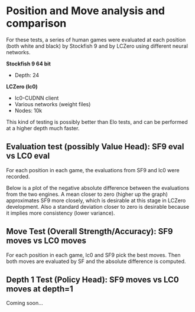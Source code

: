 # Position and Move analysis and comparison

For these tests, a series of human games were evaluated at each position (both white and black) by Stockfish 9 and by LCZero using different neural networks.

**Stockfish 9 64 bit**
- Depth: 24

**LCZero (lc0)**
- lc0-CUDNN client
- Various networks (weight files)
- Nodes: 10k

This kind of testing is possibly better than Elo tests, and can be performed at a higher depth much faster.

## Evaluation test (possibly Value Head): SF9 eval vs LC0 eval

For each position in each game, the evaluations from SF9 and lc0 were recorded.

Below is a plot of the negative absolute difference between the evaluations from the two engines. A mean closer to zero (higher up the graph) approximates SF9 more closely, which is desirable at this stage in LCZero development. Also a standard deviation closer to zero is desirable because it implies more consistency (lower variance).

<img src="https://raw.githubusercontent.com/Neurodynasoft/LCZero-Tools/master/EvaluationTests/EvalComparison.png"  alt=""   style="float: left; margin-right: 10px;" />

## Move Test (Overall Strength/Accuracy): SF9 moves vs LC0 moves

For each position in each game, lc0 and SF9 pick the best moves. Then both moves are evaluated by SF and the absolute difference is computed.

<img src="https://raw.githubusercontent.com/Neurodynasoft/LCZero-Tools/master/EvaluationTests/MoveComparison.png"  alt=""   style="float: left; margin-right: 10px;" />

## Depth 1 Test (Policy Head): SF9 moves vs LC0 moves at depth=1

Coming soon...
